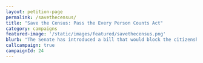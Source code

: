 ```yaml
---
layout: petition-page
permalink: /savethecensus/
title: "Save the Census: Pass the Every Person Counts Act"
category: campaigns
featured-image: '/static/images/featured/savethecensus.png'
blurb: "The Senate has introduced a bill that would block the citizenship question on the Census. We need your help to pass it."
callcampaign: true
campaignId: 24
---
```

<ul class="compact" id="phone-errors"></ul>

<link href='https://actionnetwork.org/css/style-embed-whitelabel-v3.css' rel='stylesheet' type='text/css' /><script src='https://actionnetwork.org/widgets/v3/petition/save-the-census-pass-the-every-person-counts-act?format=js&source=widget&style=full'></script><div id='can-petition-area-save-the-census-pass-the-every-person-counts-act' style='width: 100%'><!-- this div is the target for our HTML insertion --></div>

<script>
      $(document).ready(function() {
	    $('#can-petition-area-save-the-census-pass-the-every-person-counts-act').on('can_embed_loaded', function() {
	        document.getElementsByName("commit")[0].value = "Call Now";
	  	    $(".action_sidebar h4").text("Take Action");
	  	    var str = document.getElementsByClassName("action_status_running_total")[0].innerHTML;
	  	    var txt = str.replace("Signatures Collected", "Calls Completed");
		      document.getElementsByClassName("action_status_running_total")[0].innerHTML = txt;
	      });
      });
</script>
